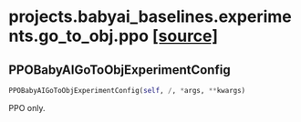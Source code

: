 # projects.babyai_baselines.experiments.go_to_obj.ppo [[source]](https://github.com/allenai/embodied-rl/tree/master/projects/babyai_baselines/experiments/go_to_obj/ppo.py)

## PPOBabyAIGoToObjExperimentConfig
```python
PPOBabyAIGoToObjExperimentConfig(self, /, *args, **kwargs)
```
PPO only.
